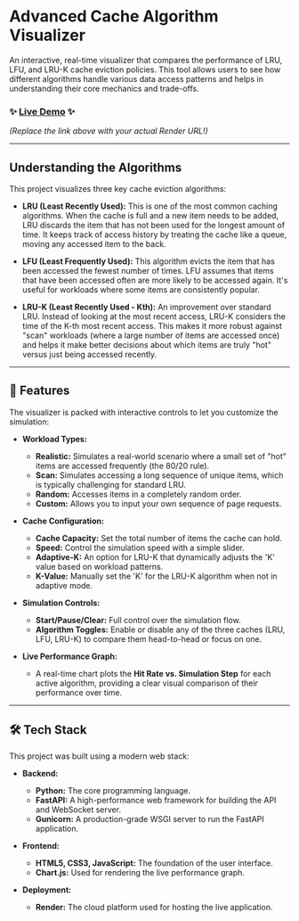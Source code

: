 # Advanced Cache Algorithm Visualizer

An interactive, real-time visualizer that compares the performance of LRU, LFU, and LRU-K cache eviction policies. This tool allows users to see how different algorithms handle various data access patterns and helps in understanding their core mechanics and trade-offs.

### ✨ [Live Demo](https://cache-visualizer.onrender.com/) ✨

*(Replace the link above with your actual Render URL!)*

---

## Understanding the Algorithms

This project visualizes three key cache eviction algorithms:

* **LRU (Least Recently Used):** This is one of the most common caching algorithms. When the cache is full and a new item needs to be added, LRU discards the item that has not been used for the longest amount of time. It keeps track of access history by treating the cache like a queue, moving any accessed item to the back.

* **LFU (Least Frequently Used):** This algorithm evicts the item that has been accessed the fewest number of times. LFU assumes that items that have been accessed often are more likely to be accessed again. It's useful for workloads where some items are consistently popular.

* **LRU-K (Least Recently Used - Kth):** An improvement over standard LRU. Instead of looking at the most recent access, LRU-K considers the time of the K-th most recent access. This makes it more robust against "scan" workloads (where a large number of items are accessed once) and helps it make better decisions about which items are truly "hot" versus just being accessed recently.

---

## 🚀 Features

The visualizer is packed with interactive controls to let you customize the simulation:

* **Workload Types:**
    * **Realistic:** Simulates a real-world scenario where a small set of "hot" items are accessed frequently (the 80/20 rule).
    * **Scan:** Simulates accessing a long sequence of unique items, which is typically challenging for standard LRU.
    * **Random:** Accesses items in a completely random order.
    * **Custom:** Allows you to input your own sequence of page requests.

* **Cache Configuration:**
    * **Cache Capacity:** Set the total number of items the cache can hold.
    * **Speed:** Control the simulation speed with a simple slider.
    * **Adaptive-K:** An option for LRU-K that dynamically adjusts the 'K' value based on workload patterns.
    * **K-Value:** Manually set the 'K' for the LRU-K algorithm when not in adaptive mode.

* **Simulation Controls:**
    * **Start/Pause/Clear:** Full control over the simulation flow.
    * **Algorithm Toggles:** Enable or disable any of the three caches (LRU, LFU, LRU-K) to compare them head-to-head or focus on one.

* **Live Performance Graph:**
    * A real-time chart plots the **Hit Rate vs. Simulation Step** for each active algorithm, providing a clear visual comparison of their performance over time.

---

## 🛠️ Tech Stack

This project was built using a modern web stack:

* **Backend:**
    * **Python:** The core programming language.
    * **FastAPI:** A high-performance web framework for building the API and WebSocket server.
    * **Gunicorn:** A production-grade WSGI server to run the FastAPI application.

* **Frontend:**
    * **HTML5, CSS3, JavaScript:** The foundation of the user interface.
    * **Chart.js:** Used for rendering the live performance graph.

* **Deployment:**
    * **Render:** The cloud platform used for hosting the live application.
